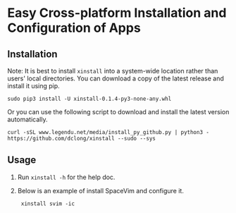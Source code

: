 # Easy Cross-platform Installation and Configuration of Apps

## Installation
Note: It is best to install `xinstall` into a system-wide location rather than users' local directories.
You can download a copy of the latest release and install it using pip.
```
sudo pip3 install -U xinstall-0.1.4-py3-none-any.whl
```
Or you can use the following script to download and install the latest version automatically.
```
curl -sSL www.legendu.net/media/install_py_github.py | python3 - https://github.com/dclong/xinstall --sudo --sys
```
## Usage

1. Run `xinstall -h` for the help doc.

2. Below is an example of install SpaceVim and configure it.

        xinstall svim -ic
